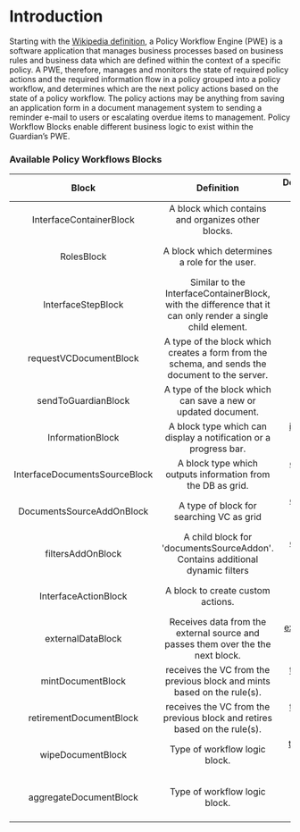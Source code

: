 # Introduction

Starting with the [Wikipedia definition](https://en.wikipedia.org/wiki/Workflow\_engine), a Policy Workflow Engine (PWE) is  a software application that manages business processes based on business rules and business data which are defined within the context of a specific policy. A PWE, therefore, manages and monitors the state of required policy actions and the required information flow in a policy grouped into a policy workflow, and determines which are the next policy actions based on the state of a policy workflow. The policy actions may be anything from saving an application form in a document management system to sending a reminder e-mail to users or escalating overdue items to management. Policy Workflow Blocks enable different business logic to exist within the Guardian’s PWE.

### Available Policy Workflows Blocks

|             Block             |                                                  Definition                                                 |                               Documentation Link                               |
| :---------------------------: | :---------------------------------------------------------------------------------------------------------: | :----------------------------------------------------------------------------: |
|    InterfaceContainerBlock    |                              A block which contains and organizes other blocks.                             |      [container-workflow-block.md](container-workflow-block.md "mention")      |
|           RolesBlock          |                                A block which determines a role for the user.                                |          [roles-workflow-block.md](roles-workflow-block.md "mention")          |
|       InterfaceStepBlock      | Similar to the InterfaceContainerBlock, with the difference that it can only render a single child element. |           [step-workflow-block.md](step-workflow-block.md "mention")           |
|     requestVCDocumentBlock    |       A type of the block which creates a form from the schema, and sends the document to the server.       |        [request-workflow-block.md](request-workflow-block.md "mention")        |
|      sendToGuardianBlock      |                        A type of the block which can save a new or updated document.                        |           [send-workflow-block.md](send-workflow-block.md "mention")           |
|        InformationBlock       |                       A block type which can display a notification or a progress bar.                      |    [information-workflow-block.md](information-workflow-block.md "mention")    |
| InterfaceDocumentsSourceBlock |                         A block type which outputs information from the DB as grid.                         |      [documents-workflow-block.md](documents-workflow-block.md "mention")      |
|   DocumentsSourceAddOnBlock   |                                   A type of block for searching VC as grid                                  |    [documents-workflow-block-1.md](documents-workflow-block-1.md "mention")    |
|       filtersAddOnBlock       |                A child block for 'documentsSourceAddon'. Contains additional dynamic filters                |    [documents-workflow-block-2.md](documents-workflow-block-2.md "mention")    |
|      InterfaceActionBlock     |                                      A block to create custom actions.                                      |         [action-workflow-block.md](action-workflow-block.md "mention")         |
|       externalDataBlock       |               Receives data from the external source and passes them over the the next block.               |  [external-data-workflow-block.md](external-data-workflow-block.md "mention")  |
|       mintDocumentBlock       |                   receives the VC from the previous block and mints based on the rule(s).                   |     [token-mint-workflow-block.md](token-mint-workflow-block.md "mention")     |
|    retirementDocumentBlock    |                  receives the VC from the previous block and retires based on the rule(s).                  |   [token-mint-workflow-block-1.md](token-mint-workflow-block-1.md "mention")   |
|       wipeDocumentBlock       |                                        Type of workflow logic block.                                        |     [token-wipe-workflow-block.md](token-wipe-workflow-block.md "mention")     |
|     aggregateDocumentBlock    |                                        Type of workflow logic block.                                        | [aggregate-data-workflow-block.md](aggregate-data-workflow-block.md "mention") |

